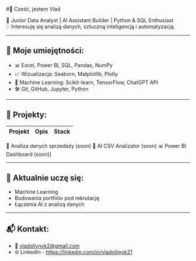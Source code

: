 #👋  Cześć, jestem Vlad

🎯 Junior Data Analyst | AI Assistant Builder | Python & SQL Enthusiast  
💡 Interesuję się analizą danych, sztuczną inteligencją i automatyzacją.  

---



## 💼 Moje umiejętności:
- 📊 Excel, Power BI, SQL, Pandas, NumPy
- 📈 Wizualizacja: Seaborn, Matplotlib, Plotly
- 🤖 Machine Learning: Scikit-learn, TensorFlow, ChatGPT API
- 🛠️ Git, GitHub, Jupyter, Python


---



## 🔧 Projekty:

| Projekt | Opis | Stack |
|--------|------|-------|
 🔎 Analiza danych sprzedaży (soon)
 🤖 AI CSV Analizator (soon)
 📊 Power BI Dashboard (soon)]


---


## 🧠 Aktualnie uczę się:
- Machine Learning
- Budowania portfolio pod rekrutację
- Łączenia AI z analizą danych


---


## 📬 Kontakt:
- 📧 vladoliynyk2@gmail.com
- 🌐 LinkedIn - https://linkedin.com/in/vladoliinyk21
